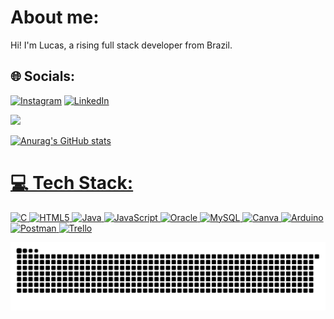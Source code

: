 # About me:
Hi! I'm Lucas, a rising full stack developer from Brazil.


## 🌐 Socials:
[![Instagram](https://img.shields.io/badge/Instagram-%23E4405F.svg?logo=Instagram&logoColor=white)](https://instagram.com/luc__apenas) [![LinkedIn](https://img.shields.io/badge/LinkedIn-%230077B5.svg?logo=linkedin&logoColor=white)](https://www.linkedin.com/in/lucas-lautenschlaeger-pellegrinetti-01a1482b6/) 

<div>
  <a href="https://github.com/Lautenschlaeger-lucas">
  <img loading="lazy" height="180em" src="https://github-readme-stats.vercel.app/api/top-langs/?username=Lautenschlaeger-lucas&layout=compact&langs_count=7&theme=radical"/>
</div>
    
![Anurag's GitHub stats](https://github-readme-stats.vercel.app/api?username=Lautenschlaeger-lucas&show_icons=true&theme=radical&title_color=00bfff&icon_color=1e90ff&text_color=87cefa)

# 💻 Tech Stack:
![C](https://img.shields.io/badge/c-%2300599C.svg?style=for-the-badge&logo=c&logoColor=white) ![HTML5](https://img.shields.io/badge/html5-%23E34F26.svg?style=for-the-badge&logo=html5&logoColor=white) ![Java](https://img.shields.io/badge/java-%23ED8B00.svg?style=for-the-badge&logo=java&logoColor=white) ![JavaScript](https://img.shields.io/badge/javascript-%23323330.svg?style=for-the-badge&logo=javascript&logoColor=%23F7DF1E) ![Oracle](https://img.shields.io/badge/Oracle-F80000?style=for-the-badge&logo=oracle&logoColor=white) ![MySQL](https://img.shields.io/badge/mysql-%2300f.svg?style=for-the-badge&logo=mysql&logoColor=white) ![Canva](https://img.shields.io/badge/Canva-%2300C4CC.svg?style=for-the-badge&logo=Canva&logoColor=white) ![Arduino](https://img.shields.io/badge/-Arduino-00979D?style=for-the-badge&logo=Arduino&logoColor=white) ![Postman](https://img.shields.io/badge/Postman-FF6C37?style=for-the-badge&logo=postman&logoColor=white) ![Trello](https://img.shields.io/badge/Trello-%23026AA7.svg?style=for-the-badge&logo=Trello&logoColor=white)

![Snake animation](https://raw.githubusercontent.com/Lautenschlaeger-lucas/Lautenschlaeger-lucas/output/github-contribution-grid-snake.svg)

